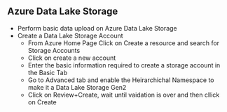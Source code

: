 ## Azure Data Lake Storage
* Perform basic data upload on Azure Data Lake Storage
* Create a Data Lake Storage Account
    * From Azure Home Page Click on Create a resource and search for Storage Accounts
    * Click on create a new account
    * Enter the basic information required to create a storage account in the Basic Tab
    * Go to Advanced tab and enable the Heirarchichal Namespace to make it a Data Lake Storage Gen2
    * Click on Review+Create, wait until vaidation is over and then cllick on Create
